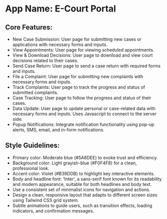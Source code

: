 # **App Name**: E-Court Portal

## Core Features:

- New Case Submission: User page for submitting new cases or applications with necessary forms and inputs.
- View Appointments: User page for viewing scheduled appointments.
- View & Download Decisions: User page to download and view court decisions related to their cases.
- Send Case Return: User page to send a case return with required forms and inputs.
- File a Complaint: User page for submitting new complaints with necessary forms and inputs.
- Track Complaints: User page to track the progress and status of submitted complaints.
- Case Tracking: User page to follow the progress and status of their cases.
- Data Update: User page to update personal or case-related data with necessary forms and inputs. Uses Javascript to connect to the server side.
- Popup Notifications: Integrate notification functionality using pop-up alerts, SMS, email, and in-form notifications.

## Style Guidelines:

- Primary color: Moderate blue (#5A8DEE) to evoke trust and efficiency.
- Background color: Light grayish-blue (#F0F4F8) for a clean, professional look.
- Accent color: Violet (#B39DDB) to highlight key interactive elements.
- Body and headline font: 'Inter', a sans-serif font known for its readability and modern appearance, suitable for both headlines and body text.
- Use a consistent set of minimalist icons for navigation and actions.
- Design a clean, responsive layout that adapts to different screen sizes using Tailwind CSS grid system.
- Subtle animations to guide users, such as transition effects, loading indicators, and confirmation messages.